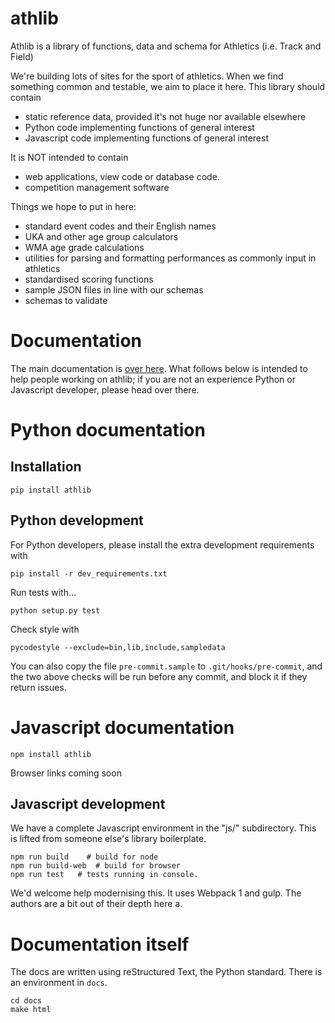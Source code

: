 # athlib

Athlib is a library of functions, data and schema for Athletics (i.e. Track and Field)

We're building lots of sites for the sport of athletics.  When we find something common and testable, we aim to place it here.   This library should contain

 - static reference data, provided it's not huge nor available elsewhere
 - Python code implementing functions of general interest
 - Javascript code implementing functions of general interest

 
It is NOT intended to contain 
 - web applications, view code or database code.
 - competition management software

Things we hope to put in here:

 - standard event codes and their English names
 - UKA and other age group calculators
 - WMA age grade calculations
 - utilities for parsing and formatting performances as commonly input in athletics
 - standardised scoring functions
 - sample JSON files in line with our schemas
 - schemas to validate 

# Documentation

The main documentation is <a href="http://opentrack.run/athlib/">over here</a>.   What follows below is intended to help people working on athlib; if you are not an experience Python or Javascript developer,
please head over there.




# Python documentation

## Installation
    pip install athlib

## Python development

For Python developers, please install the extra development requirements with
```
pip install -r dev_requirements.txt
```
Run tests with...

```
python setup.py test
```

Check style with 
```
pycodestyle --exclude=bin,lib,include,sampledata
```

You can also copy the file `pre-commit.sample` to `.git/hooks/pre-commit`, and the two above checks will be run before any commit, and block it if they return issues.

# Javascript documentation

    npm install athlib

Browser links coming soon

## Javascript development

We have a complete Javascript environment in the "js/" subdirectory.  This is lifted from someone else's library boilerplate.  

    npm run build    # build for node
    npm run build-web  # build for browser
    npm run test   # tests running in console.

We'd welcome help modernising this.  It uses Webpack 1 and gulp.  The authors are a bit out of their depth here a.

# Documentation itself

The docs are written using reStructured Text, the Python standard.  There is an environment
in `docs`.  
  
    cd docs
    make html
    
